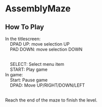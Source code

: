 # AssemblyMaze
## How To Play
In the titlescreen: <br>
  &nbsp;&nbsp;&nbsp;&nbsp;DPAD UP: move selection UP <br>
  &nbsp;&nbsp;&nbsp;&nbsp;PAD DOWN: move selection DOWN <br> <br>
  
  &nbsp;&nbsp;&nbsp;&nbsp;SELECT: Select menu item <br>
  &nbsp;&nbsp;&nbsp;&nbsp;START: Play game <br>
In game: <br>
  &nbsp;&nbsp;&nbsp;&nbsp;Start: Pause game <br>
  &nbsp;&nbsp;&nbsp;&nbsp;DPAD: Move UP/RIGHT/DOWN/LEFT <br> <br>

Reach the end of the maze to finish the level.
